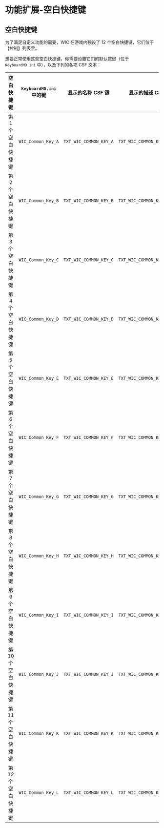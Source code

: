 # 功能扩展-空白快捷键

## 空白快捷键

为了满足自定义功能的需要，WIC 在游戏内预设了 12 个空白快捷键，它们位于【控制】列表里。

想要正常使用这些空白快捷键，你需要设置它们的默认按键（位于 `KeyboardMD.ini` 中），以及下列的各项 CSF 文本：

|空白快捷键|`KeyboardMD.ini` 中的键|显示的名称 CSF 键|显示的描述 CSF 键|
|:-:|:-:|:-:|:-:|
|第 1 个空白快捷键|`WIC_Common_Key_A`|`TXT_WIC_COMMON_KEY_A`|`TXT_WIC_COMMON_KEY_A_DESC`|
|第 2 个空白快捷键|`WIC_Common_Key_B`|`TXT_WIC_COMMON_KEY_B`|`TXT_WIC_COMMON_KEY_B_DESC`|
|第 3 个空白快捷键|`WIC_Common_Key_C`|`TXT_WIC_COMMON_KEY_C`|`TXT_WIC_COMMON_KEY_C_DESC`|
|第 4 个空白快捷键|`WIC_Common_Key_D`|`TXT_WIC_COMMON_KEY_D`|`TXT_WIC_COMMON_KEY_D_DESC`|
|第 5 个空白快捷键|`WIC_Common_Key_E`|`TXT_WIC_COMMON_KEY_E`|`TXT_WIC_COMMON_KEY_E_DESC`|
|第 6 个空白快捷键|`WIC_Common_Key_F`|`TXT_WIC_COMMON_KEY_F`|`TXT_WIC_COMMON_KEY_F_DESC`|
|第 7 个空白快捷键|`WIC_Common_Key_G`|`TXT_WIC_COMMON_KEY_G`|`TXT_WIC_COMMON_KEY_G_DESC`|
|第 8 个空白快捷键|`WIC_Common_Key_H`|`TXT_WIC_COMMON_KEY_H`|`TXT_WIC_COMMON_KEY_H_DESC`|
|第 9 个空白快捷键|`WIC_Common_Key_I`|`TXT_WIC_COMMON_KEY_I`|`TXT_WIC_COMMON_KEY_I_DESC`|
|第 10 个空白快捷键|`WIC_Common_Key_J`|`TXT_WIC_COMMON_KEY_J`|`TXT_WIC_COMMON_KEY_J_DESC`|
|第 11 个空白快捷键|`WIC_Common_Key_K`|`TXT_WIC_COMMON_KEY_K`|`TXT_WIC_COMMON_KEY_K_DESC`|
|第 12 个空白快捷键|`WIC_Common_Key_L`|`TXT_WIC_COMMON_KEY_L`|`TXT_WIC_COMMON_KEY_L_DESC`|